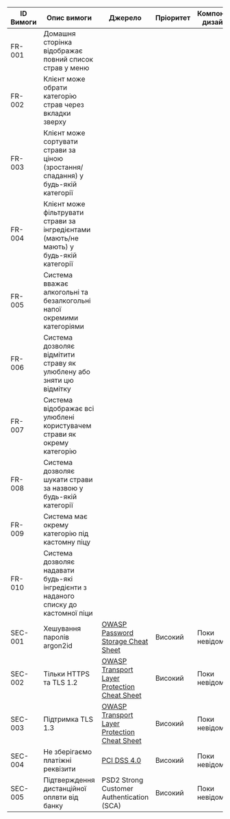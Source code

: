 
|ID Вимоги|Опис вимоги|Джерело|Пріоритет|Компонент дизайну|Тестовий випадок|Статус|
|---------|-----------|-------|---------|-----------------|----------------|------|
|FR-001|Домашня сторінка відображає повний список страв у меню|||||Не готово|
|FR-002|Клієнт може обрати категорію страв через вкладки зверху|||||Не готово|
|FR-003|Клієнт може сортувати страви за ціною (зростання/спадання) у будь-якій категорії|||||Не готово|
|FR-004|Клієнт може фільтрувати страви за інгредієнтами (мають/не мають) у будь-якій категорії|||||Не готово|
|FR-005|Система вважає алкогольні та безалкогольні напої окремими категоріями|||||Не готово|
|FR-006|Система дозволяє відмітити страву як улюблену або зняти цю відмітку|||||Не готово|
|FR-007|Система відображає всі улюблені користувачем страви як окрему категорію|||||Не готово|
|FR-008|Система дозволяє шукати страви за назвою у будь-якій категорії|||||Не готово|
|FR-009|Система має окрему категорію під кастомну піцу|||||Не готово|
|FR-010|Система дозволяє надавати будь-які інгредієнти з наданого списку до кастомної піци|||||Не готово|
| SEC-001 | Хешування паролів argon2id | [OWASP Password Storage Cheat Sheet](https://cheatsheetseries.owasp.org/cheatsheets/Password_Storage_Cheat_Sheet.html) | Високий | Поки невідомо | Поки немає | Не готово |
| SEC-002 | Тільки HTTPS та TLS 1.2 | [OWASP Transport Layer Protection Cheat Sheet](https://cheatsheetseries.owasp.org/cheatsheets/Transport_Layer_Protection_Cheat_Sheet.html?utm_source=chatgpt.com) | Високий | Поки невідомо | Поки немає | Не готово |
| SEC-003 | Підтримка TLS 1.3 | [OWASP Transport Layer Protection Cheat Sheet](https://cheatsheetseries.owasp.org/cheatsheets/Transport_Layer_Protection_Cheat_Sheet.html?utm_source=chatgpt.com) | Високий | Поки невідомо | Поки немає | Не готово |
| SEC-004 | Не зберігаємо платіжні реквізити | [PCI DSS 4.0](https://www.pcisecuritystandards.org/) | Високий | Поки невідомо | Поки немає | Не готово |
| SEC-005 | Підтверждення дистанційної оплвти від банку | PSD2 Strong Customer Authentication (SCA) | Високий | Поки невідомо | Поки немає | Не готово |
